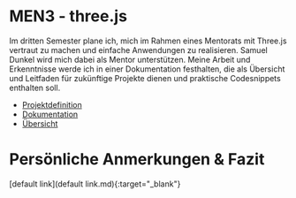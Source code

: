 # MEN3 - three.js
Im dritten Semester plane ich, mich im Rahmen eines Mentorats mit Three.js vertraut zu machen und einfache Anwendungen zu realisieren. Samuel Dunkel wird mich dabei als Mentor unterstützen. Meine Arbeit und Erkenntnisse werde ich in einer Dokumentation festhalten, die als Übersicht und Leitfaden für zukünftige Projekte dienen und praktische Codesnippets enthalten soll.

- [Projektdefinition](https://janschwegler.github.io/di-men3-three.js/projektdefinition)
- [Dokumentation](https://janschwegler.github.io/di-men3-three.js/dokumentation/dokumentation)
- [Übersicht](https://janschwegler.github.io/di-men3-three.js/)

# Persönliche Anmerkungen & Fazit
[default link](default link.md){:target="_blank"}